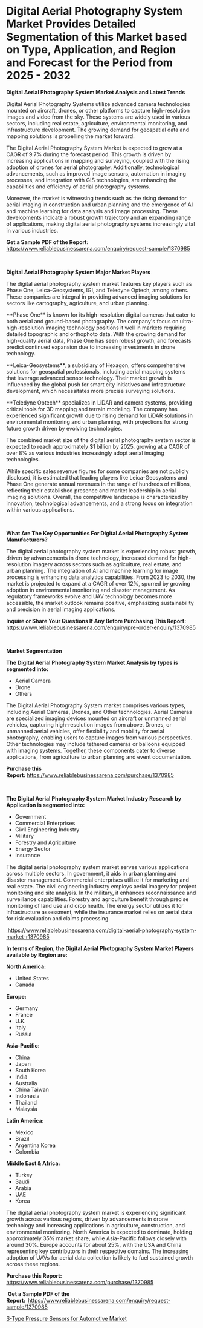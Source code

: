 <p><h1>Digital Aerial Photography System Market Provides Detailed Segmentation of this Market based on Type, Application, and Region and Forecast for the Period from 2025 - 2032</h1></p><p><strong>Digital Aerial Photography System Market Analysis and Latest Trends</strong></p>
<p><p>Digital Aerial Photography Systems utilize advanced camera technologies mounted on aircraft, drones, or other platforms to capture high-resolution images and video from the sky. These systems are widely used in various sectors, including real estate, agriculture, environmental monitoring, and infrastructure development. The growing demand for geospatial data and mapping solutions is propelling the market forward.</p><p>The Digital Aerial Photography System Market is expected to grow at a CAGR of 9.7% during the forecast period. This growth is driven by increasing applications in mapping and surveying, coupled with the rising adoption of drones for aerial photography. Additionally, technological advancements, such as improved image sensors, automation in imaging processes, and integration with GIS technologies, are enhancing the capabilities and efficiency of aerial photography systems.</p><p>Moreover, the market is witnessing trends such as the rising demand for aerial imaging in construction and urban planning and the emergence of AI and machine learning for data analysis and image processing. These developments indicate a robust growth trajectory and an expanding range of applications, making digital aerial photography systems increasingly vital in various industries.</p></p>
<p><strong>Get a Sample PDF of the Report:&nbsp;</strong> <a href="https://www.reliablebusinessarena.com/enquiry/request-sample/1370985?utm_campaign=3212&utm_medium=2&utm_source=Github&utm_content=ia&utm_term=22032025&utm_id=digital-aerial-photography-system">https://www.reliablebusinessarena.com/enquiry/request-sample/1370985</a></p>
<p>&nbsp;</p>
<p><strong>Digital Aerial Photography System Major Market Players</strong></p>
<p><p>The digital aerial photography system market features key players such as Phase One, Leica-Geosystems, IGI, and Teledyne Optech, among others. These companies are integral in providing advanced imaging solutions for sectors like cartography, agriculture, and urban planning.</p><p>**Phase One** is known for its high-resolution digital cameras that cater to both aerial and ground-based photography. The company's focus on ultra-high-resolution imaging technology positions it well in markets requiring detailed topographic and orthophoto data. With the growing demand for high-quality aerial data, Phase One has seen robust growth, and forecasts predict continued expansion due to increasing investments in drone technology.</p><p>**Leica-Geosystems**, a subsidiary of Hexagon, offers comprehensive solutions for geospatial professionals, including aerial mapping systems that leverage advanced sensor technology. Their market growth is influenced by the global push for smart city initiatives and infrastructure development, which necessitates more precise surveying solutions.</p><p>**Teledyne Optech** specializes in LiDAR and camera systems, providing critical tools for 3D mapping and terrain modeling. The company has experienced significant growth due to rising demand for LiDAR solutions in environmental monitoring and urban planning, with projections for strong future growth driven by evolving technologies.</p><p>The combined market size of the digital aerial photography system sector is expected to reach approximately $1 billion by 2025, growing at a CAGR of over 8% as various industries increasingly adopt aerial imaging technologies. </p><p>While specific sales revenue figures for some companies are not publicly disclosed, it is estimated that leading players like Leica-Geosystems and Phase One generate annual revenues in the range of hundreds of millions, reflecting their established presence and market leadership in aerial imaging solutions. Overall, the competitive landscape is characterized by innovation, technological advancements, and a strong focus on integration within various applications.</p></p>
<p>&nbsp;</p>
<p><strong>What Are The Key Opportunities For Digital Aerial Photography System Manufacturers?</strong></p>
<p><p>The digital aerial photography system market is experiencing robust growth, driven by advancements in drone technology, increased demand for high-resolution imagery across sectors such as agriculture, real estate, and urban planning. The integration of AI and machine learning for image processing is enhancing data analytics capabilities. From 2023 to 2030, the market is projected to expand at a CAGR of over 12%, spurred by growing adoption in environmental monitoring and disaster management. As regulatory frameworks evolve and UAV technology becomes more accessible, the market outlook remains positive, emphasizing sustainability and precision in aerial imaging applications.</p></p>
<p><strong>Inquire or Share Your Questions If Any Before Purchasing This Report:</strong> <a href="https://www.reliablebusinessarena.com/enquiry/pre-order-enquiry/1370985?utm_campaign=3212&utm_medium=2&utm_source=Github&utm_content=ia&utm_term=22032025&utm_id=digital-aerial-photography-system">https://www.reliablebusinessarena.com/enquiry/pre-order-enquiry/1370985</a></p>
<p>&nbsp;</p>
<p><strong>Market Segmentation</strong></p>
<p><strong>The Digital Aerial Photography System Market Analysis by types is segmented into:</strong></p>
<p><ul><li>Aerial Camera</li><li>Drone</li><li>Others</li></ul></p>
<p><p>The Digital Aerial Photography System market comprises various types, including Aerial Cameras, Drones, and Other technologies. Aerial Cameras are specialized imaging devices mounted on aircraft or unmanned aerial vehicles, capturing high-resolution images from above. Drones, or unmanned aerial vehicles, offer flexibility and mobility for aerial photography, enabling users to capture images from various perspectives. Other technologies may include tethered cameras or balloons equipped with imaging systems. Together, these components cater to diverse applications, from agriculture to urban planning and event documentation.</p></p>
<p><strong>Purchase this Report:&nbsp;</strong><a href="https://www.reliablebusinessarena.com/purchase/1370985?utm_campaign=3212&utm_medium=2&utm_source=Github&utm_content=ia&utm_term=22032025&utm_id=digital-aerial-photography-system">https://www.reliablebusinessarena.com/purchase/1370985</a></p>
<p>&nbsp;</p>
<p><strong>The Digital Aerial Photography System Market Industry Research by Application is segmented into:</strong></p>
<p><ul><li>Government</li><li>Commercial Enterprises</li><li>Civil Engineering Industry</li><li>Military</li><li>Forestry and Agriculture</li><li>Energy Sector</li><li>Insurance</li></ul></p>
<p><p>The digital aerial photography system market serves various applications across multiple sectors. In government, it aids in urban planning and disaster management. Commercial enterprises utilize it for marketing and real estate. The civil engineering industry employs aerial imagery for project monitoring and site analysis. In the military, it enhances reconnaissance and surveillance capabilities. Forestry and agriculture benefit through precise monitoring of land use and crop health. The energy sector utilizes it for infrastructure assessment, while the insurance market relies on aerial data for risk evaluation and claims processing.</p></p>
<p><a href="https://www.reliablebusinessarena.com/digital-aerial-photography-system-market-r1370985?utm_campaign=3212&utm_medium=2&utm_source=Github&utm_content=ia&utm_term=22032025&utm_id=digital-aerial-photography-system">&nbsp;https://www.reliablebusinessarena.com/digital-aerial-photography-system-market-r1370985</a></p>
<p><strong>In terms of Region, the Digital Aerial Photography System Market Players available by Region are:</strong></p>
<p>
    <p> <strong> North America: </strong>
        <ul>
            <li>United States</li>
            <li>Canada</li>
        </ul>
        </p> 
    <p> <strong> Europe: </strong>
        <ul>
            <li>Germany</li>
            <li>France</li>
            <li>U.K.</li>
            <li>Italy</li>
            <li>Russia</li>
        </ul>
        </p> 
    <p> <strong> Asia-Pacific: </strong>
        <ul>
            <li>China</li>
            <li>Japan</li>
            <li>South Korea</li>
            <li>India</li>
            <li>Australia</li>
            <li>China Taiwan</li>
            <li>Indonesia</li>
            <li>Thailand</li>
            <li>Malaysia</li>
        </ul>
        </p> 
    <p> <strong> Latin America: </strong>
        <ul>
            <li>Mexico</li>
            <li>Brazil</li>
            <li>Argentina Korea</li>
            <li>Colombia</li>
        </ul>
        </p> 
    <p> <strong> Middle East & Africa: </strong>
        <ul>
            <li>Turkey</li>
            <li>Saudi</li>
            <li>Arabia</li>
            <li>UAE</li>
            <li>Korea</li>
        </ul>
    </p>
    </p>
<p><p>The digital aerial photography system market is experiencing significant growth across various regions, driven by advancements in drone technology and increasing applications in agriculture, construction, and environmental monitoring. North America is expected to dominate, holding approximately 35% market share, while Asia-Pacific follows closely with around 30%. Europe accounts for about 25%, with the USA and China representing key contributors in their respective domains. The increasing adoption of UAVs for aerial data collection is likely to fuel sustained growth across these regions.</p></p>
<p><strong>Purchase this Report: </strong><a href="https://www.reliablebusinessarena.com/purchase/1370985?utm_campaign=3212&utm_medium=2&utm_source=Github&utm_content=ia&utm_term=22032025&utm_id=digital-aerial-photography-system">https://www.reliablebusinessarena.com/purchase/1370985</a></p>
<p>&nbsp;<strong>Get a Sample PDF of the Report:&nbsp;&nbsp;</strong><a href="https://www.reliablebusinessarena.com/enquiry/request-sample/1370985?utm_campaign=3212&utm_medium=2&utm_source=Github&utm_content=ia&utm_term=22032025&utm_id=digital-aerial-photography-system">https://www.reliablebusinessarena.com/enquiry/request-sample/1370985</a></p>
<p><strong></strong></p>
<p><p><a href="https://github.com/chaiszepkadk/Market-Research-Report-List-1/blob/main/s-type-pressure-sensors-for-automotive-market.md?utm_campaign=3212&utm_medium=2&utm_source=Github&utm_content=ia&utm_term=22032025&utm_id=digital-aerial-photography-system">S-Type Pressure Sensors for Automotive Market</a></p></p>